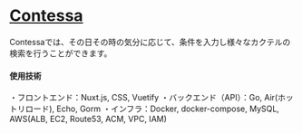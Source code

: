 # [Contessa](https://contessa-cocktail.netlify.app)
Contessaでは、その日その時の気分に応じて、条件を入力し様々なカクテルの検索を行うことができます。

#### 使用技術
・フロントエンド：Nuxt.js, CSS, Vuetify
・バックエンド（API）：Go, Air(ホットリロード), Echo, Gorm
・インフラ：Docker, docker-compose, MySQL, AWS(ALB, EC2, Route53, ACM, VPC, IAM)
